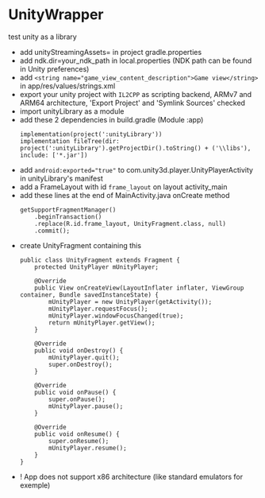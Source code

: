 # UnityWrapper
test unity as a library

- add unityStreamingAssets= in project gradle.properties
- add ndk.dir=your_ndk_path in local.properties (NDK path can be found in Unity preferences)
- add ```<string name="game_view_content_description">Game view</string>``` in app/res/values/strings.xml
- export your unity project with ```IL2CPP``` as scripting backend, ARMv7 and ARM64 architecture, 'Export Project' and 'Symlink Sources' checked
- import unityLibrary as a module
- add these 2 dependencies in build.gradle (Module :app)
    ```
    implementation(project(':unityLibrary'))
    implementation fileTree(dir: project(':unityLibrary').getProjectDir().toString() + ('\\libs'), include: ['*.jar'])
    ```
- add ```android:exported="true"``` to com.unity3d.player.UnityPlayerActivity in unityLibrary's manifest
- add a FrameLayout with id ```frame_layout``` on layout activity_main
- add these lines at the end of MainActivity.java onCreate method
    ```
    getSupportFragmentManager()
        .beginTransaction()
        .replace(R.id.frame_layout, UnityFragment.class, null)
        .commit();
    ```
- create UnityFragment containing this
    ```
    public class UnityFragment extends Fragment {
        protected UnityPlayer mUnityPlayer;
    
        @Override
        public View onCreateView(LayoutInflater inflater, ViewGroup container, Bundle savedInstanceState) {
            mUnityPlayer = new UnityPlayer(getActivity());
            mUnityPlayer.requestFocus();
            mUnityPlayer.windowFocusChanged(true);
            return mUnityPlayer.getView();
        }
    
        @Override
        public void onDestroy() {
            mUnityPlayer.quit();
            super.onDestroy();
        }
    
        @Override
        public void onPause() {
            super.onPause();
            mUnityPlayer.pause();
        }
    
        @Override
        public void onResume() {
            super.onResume();
            mUnityPlayer.resume();
        }
    }
    ```
- ! App does not support x86 architecture (like standard emulators for exemple)
